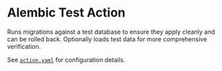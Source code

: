 # Alembic Test Action

Runs migrations against a test database to ensure they apply cleanly and can be rolled back. Optionally loads test data for more comprehensive verification.

See [`action.yaml`](./action.yaml) for configuration details.
